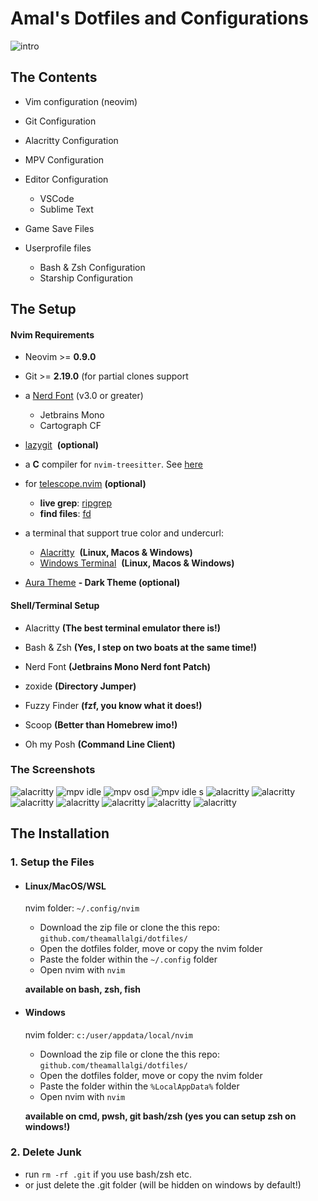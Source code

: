 # Amal's Dotfiles and Configurations

<img src="https://github.com/theamallalgi/dotfiles/blob/main/dependencies/intro.png?raw=true" title="" alt="intro" data-align="center">

## The Contents

- Vim configuration (neovim)

- Git Configuration

- Alacritty Configuration

- MPV Configuration

- Editor Configuration

  - VSCode
  - Sublime Text

- Game Save Files

- Userprofile files

  - Bash & Zsh Configuration
  - Starship Configuration

## The Setup

#### Nvim Requirements

- Neovim >= **0.9.0**

- Git >= **2.19.0** (for partial clones support

- a [Nerd Font](https://www.nerdfonts.com/) (v3.0 or greater)

  - Jetbrains Mono
  - Cartograph CF

- [lazygit](https://github.com/jesseduffield/lazygit)  **(optional)**

- a **C** compiler for `nvim-treesitter`. See [here](https://github.com/nvim-treesitter/nvim-treesitter#requirements)

- for [telescope.nvim](https://github.com/nvim-telescope/telescope.nvim) **(optional)**

  - **live grep**: [ripgrep](https://github.com/BurntSushi/ripgrep)
  - **find files**: [fd](https://github.com/sharkdp/fd)

- a terminal that support true color and undercurl:

  - [Alacritty](https://github.com/alacritty/alacritty)  **(Linux, Macos & Windows)**
  - [Windows Terminal](https://github.com/microsoft/terminal)  **(Linux, Macos & Windows)**

* [Aura Theme](https://github.com/daltonmenezes/aura-theme/) **- Dark Theme (optional)**

#### Shell/Terminal Setup

- Alacritty **(The best terminal emulator there is!)**

- Bash & Zsh **(Yes, I step on two boats at the same time!)**

- Nerd Font **(Jetbrains Mono Nerd font Patch)**

- zoxide **(Directory Jumper)**

- Fuzzy Finder **(fzf, you know what it does!)**

- Scoop **(Better than Homebrew imo!)**

- Oh my Posh **(Command Line Client)**

### The Screenshots

<img title="" src="https://github.com/theamallalgi/dotfiles/blob/main/dependencies/alacritty.png?raw=true" alt="alacritty" data-align="center">

<img src="https://github.com/theamallalgi/dotfiles/blob/main/dependencies/mpv%20idle.png?raw=true" title="" alt="mpv idle" data-align="center">

<img src="https://github.com/theamallalgi/dotfiles/blob/main/dependencies/mpv%20osd.png?raw=true" title="" alt="mpv osd" data-align="center">

<img src="https://github.com/theamallalgi/dotfiles/blob/main/dependencies/mpv%20idle%20s.png?raw=true" title="" alt="mpv idle s" data-align="center">

<img title="" src="https://github.com/theamallalgi/dotfiles/blob/main/dependencies/nvim-dash.png?raw=true" alt="alacritty" data-align="center">

<img title="" src="https://github.com/theamallalgi/dotfiles/blob/main/dependencies/nvim-telescope.png?raw=true" alt="alacritty" data-align="center">

<img title="" src="https://github.com/theamallalgi/dotfiles/blob/main/dependencies/nvim-neotree.png?raw=true" alt="alacritty" data-align="center">

<img title="" src="https://github.com/theamallalgi/dotfiles/blob/main/dependencies/nvim-loading.png?raw=true" alt="alacritty" data-align="center">

<img title="" src="https://github.com/theamallalgi/dotfiles/blob/main/dependencies/nvim-code.png?raw=true" alt="alacritty" data-align="center">

<img title="" src="https://github.com/theamallalgi/dotfiles/blob/main/dependencies/nvim-buff.png?raw=true" alt="alacritty" data-align="center">

<img title="" src="https://github.com/theamallalgi/dotfiles/blob/main/dependencies/nvim-buff2.png?raw=true" alt="alacritty" data-align="center">

## The Installation

### 1. Setup the Files

- #### Linux/MacOS/WSL

  nvim folder: `~/.config/nvim`

  - Download the zip file or clone the this repo: `github.com/theamallalgi/dotfiles/`
  - Open the dotfiles folder, move or copy the nvim folder
  - Paste the folder within the `~/.config` folder
  - Open nvim with `nvim`

  **available on bash, zsh, fish**

- #### Windows

  nvim folder: `c:/user/appdata/local/nvim`

  - Download the zip file or clone the this repo: `github.com/theamallalgi/dotfiles/`
  - Open the dotfiles folder, move or copy the nvim folder
  - Paste the folder within the `%LocalAppData%` folder
  - Open nvim with `nvim`

  **available on cmd, pwsh, git bash/zsh (yes you can setup zsh on windows!)**

### 2. Delete Junk

- run `rm -rf .git` if you use bash/zsh etc.
- or just delete the .git folder (will be hidden on windows by default!)
